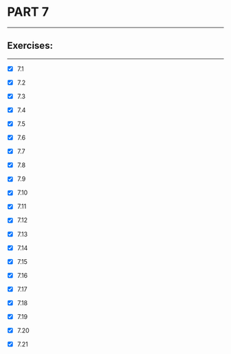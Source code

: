 # PART 7
****

## Exercises:
****
- [x] 7.1 

- [x] 7.2

- [x] 7.3

- [x] 7.4 

- [x] 7.5 

- [x] 7.6
 
- [x] 7.7 

- [x] 7.8 

- [x] 7.9

- [x] 7.10

- [x] 7.11

- [x] 7.12 

- [x] 7.13

- [x] 7.14 

- [x] 7.15

- [x] 7.16 

- [x] 7.17

- [x] 7.18

- [x] 7.19

- [x] 7.20 

- [x] 7.21